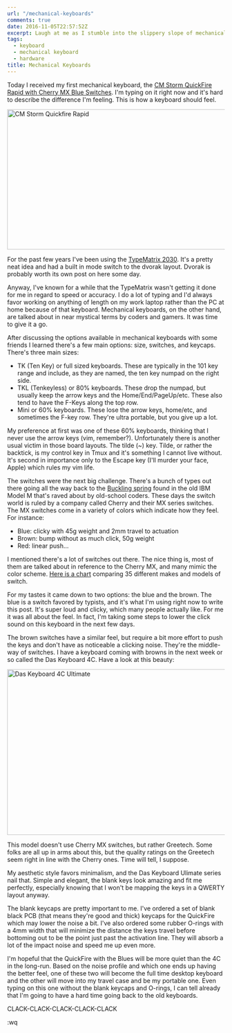 ```yaml
---
url: "/mechanical-keyboards"
comments: true
date: 2016-11-05T22:57:52Z
excerpt: Laugh at me as I stumble into the slippery slope of mechanical keyboards, custom keycaps, O-rings, and other typist nonsense.
tags:
  - keyboard
  - mechanical keyboard
  - hardware
title: Mechanical Keyboards
---
```


Today I received my first mechanical keyboard, the <a
href="http://amzn.to/2fHeO7T">CM Storm QuickFire Rapid with Cherry MX Blue
Switches</a>. I'm typing on it right now and it's hard to describe the
difference I'm feeling. This is how a keyboard should feel.

<img width="600" height="324" layout="responsive"
src="https://labs.tomasino.org/assets/images/cmstorm.jpg" alt="CM Storm
Quickfire Rapid"></img>

For the past few years I've been using the <a
href="http://amzn.to/2eqhrVN">TypeMatrix 2030</a>. It's a pretty neat idea
and had a built in mode switch to the dvorak layout. Dvorak is probably
worth its own post on here some day.

Anyway, I've known for a while that the TypeMatrix wasn't getting it done
for me in regard to speed or accuracy. I do a lot of typing and I'd
always favor working on anything of length on my work laptop rather than
the PC at home because of that keyboard. Mechanical keyboards, on the
other hand, are talked about in near mystical terms by coders and gamers.
It was time to give it a go.

After discussing the options available in mechanical keyboards with some
friends I learned there's a few main options: size, switches, and keycaps.
There's three main sizes:

- TK (Ten Key) or full sized keyboards. These are typically in the 101 key
  range and include, as they are named, the ten key numpad on the right
  side.
- TKL (Tenkeyless) or 80% keyboards. These drop the numpad, but usually
  keep the arrow keys and the Home/End/PageUp/etc. These also tend to have
  the F-Keys along the top row.
- Mini or 60% keyboards. These lose the arrow keys, home/etc, and
  sometimes the F-key row. They're ultra portable, but you give up a lot.

My preference at first was one of these 60% keyboards, thinking that
I never use the arrow keys (vim, remember?). Unfortunately there is
another usual victim in those board layouts. The tilde (~) key. Tilde, or
rather the backtick, is my control key in Tmux and it's something I cannot
live without. It's second in importance only to the Escape key (I'll
murder your face, Apple) which rules my vim life.

The switches were the next big challenge. There's a bunch of types out
there going all the way back to the <a
href="https://en.wikipedia.org/wiki/Buckling_spring">Buckling spring</a>
found in the old IBM Model M that's raved about by old-school coders.
These days the switch world is ruled by a company called Cherry and their
MX series switches. The MX switches come in a variety of colors which
indicate how they feel. For instance:

- Blue: clicky with 45g weight and 2mm travel to actuation
- Brown: bump without as much click, 50g weight
- Red: linear push...

I mentioned there's a lot of switches out there. The nice thing is, most
of them are talked about in reference to the Cherry MX, and many mimic the
color scheme. <a href="http://imgur.com/a/VUqVE">Here is a chart</a>
comparing 35 different makes and models of switch.

For my tastes it came down to two options: the blue and the brown. The
blue is a switch favored by typists, and it's what I'm using right now to
write this post. It's super loud and clicky, which many people actually
like. For me it was all about the feel. In fact, I'm taking some steps to
lower the click sound on this keyboard in the next few days.

The brown switches have a similar feel, but require a bit more effort to
push the keys and don't have as noticeable a clicking noise. They're the
middle-way of switches. I have a keyboard coming with browns in the next
week or so called the Das Keyboard 4C. Have a look at this beauty:

<img width="725" height="383" layout="responsive"
src="https://labs.tomasino.org/assets/images/daskeyboard.jpg" alt="Das Keyboard
4C Ultimate"></img>

This model doesn't use Cherry MX switches, but rather Greetech. Some folks
are all up in arms about this, but the quality ratings on the Greetech
seem right in line with the Cherry ones. Time will tell, I suppose.

My aesthetic style favors minimalism, and the Das Keyboard Ulimate series
nail that. Simple and elegant, the blank keys look amazing and fit me
perfectly, especially knowing that I won't be mapping the keys in a QWERTY
layout anyway.

The blank keycaps are pretty important to me. I've ordered a set of blank
black PCB (that means they're good and thick) keycaps for the QuickFire
which may lower the noise a bit. I've also ordered some rubber O-rings
with a 4mm width that will minimize the distance the keys travel before
bottoming out to be the point just past the activation line. They will
absorb a lot of the impact noise and speed me up even more.

I'm hopeful that the QuickFire with the Blues will be more quiet than the
4C in the long-run. Based on the noise profile and which one ends up
having the better feel, one of these two will become the full time desktop
keyboard and the other will move into my travel case and be my portable
one. Even typing on this one without the blank keycaps and O-rings, I can
tell already that I'm going to have a hard time going back to the old
keyboards.

CLACK-CLACK-CLACK-CLACK-CLACK

:wq


<!--  vim: set shiftwidth=4 tabstop=4 expandtab: -->
